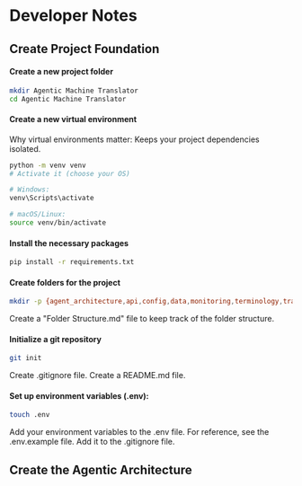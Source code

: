 # Developer Notes

## Create Project Foundation

#### Create a new project folder
```bash
mkdir Agentic Machine Translator
cd Agentic Machine Translator
```

#### Create a new virtual environment
Why virtual environments matter: Keeps your project dependencies isolated.

```bash
python -m venv venv
# Activate it (choose your OS)

# Windows:
venv\Scripts\activate

# macOS/Linux:
source venv/bin/activate
```

#### Install the necessary packages
```bash
pip install -r requirements.txt
```

#### Create folders for the project
```bash
mkdir -p {agent_architecture,api,config,data,monitoring,terminology,translation_services}
```
Create a "Folder Structure.md" file to keep track of the folder structure.

#### Initialize a git repository
```bash
git init
```
Create .gitignore file.
Create a README.md file.

#### Set up environment variables (.env):
```bash
touch .env
```
Add your environment variables to the .env file.
For reference, see the .env.example file.
Add it to the .gitignore file.

## Create the Agentic Architecture
